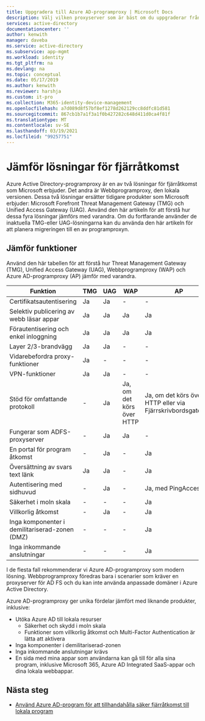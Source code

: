 ```yaml
---
title: Uppgradera till Azure AD-programproxy | Microsoft Docs
description: Välj vilken proxyserver som är bäst om du uppgraderar från Microsoft Forefront eller Unified Access Gateway.
services: active-directory
documentationcenter: ''
author: kenwith
manager: daveba
ms.service: active-directory
ms.subservice: app-mgmt
ms.workload: identity
ms.tgt_pltfrm: na
ms.devlang: na
ms.topic: conceptual
ms.date: 05/17/2019
ms.author: kenwith
ms.reviewer: harshja
ms.custom: it-pro
ms.collection: M365-identity-device-management
ms.openlocfilehash: a7d089d8f57bf8ef1278d262129cc8ddfc81d581
ms.sourcegitcommit: 867cb1b7a1f3a1f0b427282c648d411d0ca4f81f
ms.translationtype: MT
ms.contentlocale: sv-SE
ms.lasthandoff: 03/19/2021
ms.locfileid: "99257751"
---
```

# <a name="compare-remote-access-solutions"></a>Jämför lösningar för fjärråtkomst

Azure Active Directory-programproxy är en av två lösningar för fjärråtkomst som Microsoft erbjuder. Det andra är Webbprogramproxy, den lokala versionen. Dessa två lösningar ersätter tidigare produkter som Microsoft erbjuder: Microsoft Forefront Threat Management Gateway (TMG) och Unified Access Gateway (UAG). Använd den här artikeln för att förstå hur dessa fyra lösningar jämförs med varandra. Om du fortfarande använder de inaktuella TMG-eller UAG-lösningarna kan du använda den här artikeln för att planera migreringen till en av programproxyn. 


## <a name="feature-comparison"></a>Jämför funktioner

Använd den här tabellen för att förstå hur Threat Management Gateway (TMG), Unified Access Gateway (UAG), Webbprogramproxy (WAP) och Azure AD-programproxy (AP) jämför med varandra.

| Funktion | TMG | UAG | WAP | AP |
| ------- | --- | --- | --- | --- |
| Certifikatsautentisering | Ja | Ja | - | - |
| Selektiv publicering av webb läsar appar | Ja | Ja | Ja | Ja |
| Förautentisering och enkel inloggning | Ja | Ja | Ja | Ja | 
| Layer 2/3-brandvägg | Ja | Ja | - | - |
| Vidarebefordra proxy-funktioner | Ja | - | - | - |
| VPN-funktioner | Ja | Ja | - | - |
| Stöd för omfattande protokoll | - | Ja | Ja, om det körs över HTTP | Ja, om det körs över HTTP eller via Fjärrskrivbordsgateway |
| Fungerar som ADFS-proxyserver | - | Ja | Ja | - |
| En portal för program åtkomst | - | Ja | - | Ja |
| Översättning av svars text länk | Ja | Ja | - | Ja | 
| Autentisering med sidhuvud | - | Ja | - | Ja, med PingAccess | 
| Säkerhet i moln skala | - | - | - | Ja | 
| Villkorlig åtkomst | - | Ja | - | Ja |
| Inga komponenter i demilitariserad-zonen (DMZ) | - | - | - | Ja |
| Inga inkommande anslutningar | - | - | - | Ja |

I de flesta fall rekommenderar vi Azure AD-programproxy som modern lösning. Webbprogramproxy föredras bara i scenarier som kräver en proxyserver för AD FS och du kan inte använda anpassade domäner i Azure Active Directory. 

Azure AD-programproxy ger unika fördelar jämfört med liknande produkter, inklusive:

- Utöka Azure AD till lokala resurser
   - Säkerhet och skydd i moln skala
   - Funktioner som villkorlig åtkomst och Multi-Factor Authentication är lätta att aktivera
- Inga komponenter i demilitariserad-zonen
- Inga inkommande anslutningar krävs
- En sida med mina appar som användarna kan gå till för alla sina program, inklusive Microsoft 365, Azure AD Integrated SaaS-appar och dina lokala webbappar. 


## <a name="next-steps"></a>Nästa steg

- [Använd Azure AD-program för att tillhandahålla säker fjärråtkomst till lokala program](application-proxy.md)
